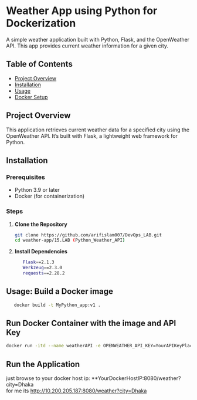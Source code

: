 # Weather App using Python for Dockerization

A simple weather application built with Python, Flask, and the OpenWeather API. This app provides current weather information for a given city.

## Table of Contents

- [Project Overview](#project-overview)
- [Installation](#installation)
- [Usage](#usage)
- [Docker Setup](#docker-setup)

## Project Overview

This application retrieves current weather data for a specified city using the OpenWeather API. It’s built with Flask, a lightweight web framework for Python.

## Installation

### Prerequisites

- Python 3.9 or later
- Docker (for containerization)

### Steps

1. **Clone the Repository**

   ```bash
   git clone https://github.com/arifislam007/DevOps_LAB.git
   cd weather-app/15.LAB (Python_Weather_API)

   ```

2. **Install Dependencies**


   ```sh
      Flask==2.1.3
      Werkzeug==2.3.0
      requests==2.28.2
   ```

## Usage: Build a Docker image

   ```sh
      docker build -t MyPython_app:v1 .
   ```

## Run Docker Container with the image and API Key

   ```bash
   docker run -itd --name weatherAPI -e OPENWEATHER_API_KEY=YourAPIKeyPlaceHere -p 8080:5000 MyPython_app:v1
   ```

## Run the Application
just browse to your docker host ip: **YourDockerHostIP:8080/weather?city=Dhaka </br>
for me its http://10.200.205.187:8080/weather?city=Dhaka

